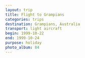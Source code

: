 ```yaml
---
layout: trip
title: Flight to Grampians
categories: trips
destination: Grampians, Australia
transport: light aircraft
begin: 1999-10-22
end: 1999-10-24
purpose: holiday
photo_album: 84
---
```


